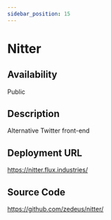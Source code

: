 ```yaml
---
sidebar_position: 15
---
```


# Nitter

## Availability
Public

## Description
Alternative Twitter front-end

## Deployment URL
https://nitter.flux.industries/

## Source Code
https://github.com/zedeus/nitter/